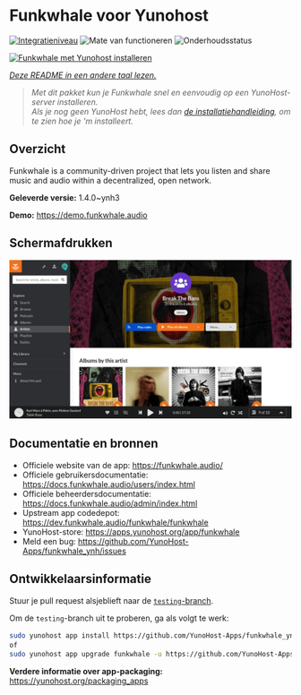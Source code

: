 <!--
NB: Deze README is automatisch gegenereerd door <https://github.com/YunoHost/apps/tree/master/tools/readme_generator>
Hij mag NIET handmatig aangepast worden.
-->

# Funkwhale voor Yunohost

[![Integratieniveau](https://dash.yunohost.org/integration/funkwhale.svg)](https://ci-apps.yunohost.org/ci/apps/funkwhale/) ![Mate van functioneren](https://ci-apps.yunohost.org/ci/badges/funkwhale.status.svg) ![Onderhoudsstatus](https://ci-apps.yunohost.org/ci/badges/funkwhale.maintain.svg)

[![Funkwhale met Yunohost installeren](https://install-app.yunohost.org/install-with-yunohost.svg)](https://install-app.yunohost.org/?app=funkwhale)

*[Deze README in een andere taal lezen.](./ALL_README.md)*

> *Met dit pakket kun je Funkwhale snel en eenvoudig op een YunoHost-server installeren.*  
> *Als je nog geen YunoHost hebt, lees dan [de installatiehandleiding](https://yunohost.org/install), om te zien hoe je 'm installeert.*

## Overzicht

Funkwhale is a community-driven project that lets you listen and share music and audio within a decentralized, open network. 

**Geleverde versie:** 1.4.0~ynh3

**Demo:** <https://demo.funkwhale.audio>

## Schermafdrukken

![Schermafdrukken van Funkwhale](./doc/screenshots/screenshot1.png)

## Documentatie en bronnen

- Officiele website van de app: <https://funkwhale.audio/>
- Officiele gebruikersdocumentatie: <https://docs.funkwhale.audio/users/index.html>
- Officiele beheerdersdocumentatie: <https://docs.funkwhale.audio/admin/index.html>
- Upstream app codedepot: <https://dev.funkwhale.audio/funkwhale/funkwhale>
- YunoHost-store: <https://apps.yunohost.org/app/funkwhale>
- Meld een bug: <https://github.com/YunoHost-Apps/funkwhale_ynh/issues>

## Ontwikkelaarsinformatie

Stuur je pull request alsjeblieft naar de [`testing`-branch](https://github.com/YunoHost-Apps/funkwhale_ynh/tree/testing).

Om de `testing`-branch uit te proberen, ga als volgt te werk:

```bash
sudo yunohost app install https://github.com/YunoHost-Apps/funkwhale_ynh/tree/testing --debug
of
sudo yunohost app upgrade funkwhale -u https://github.com/YunoHost-Apps/funkwhale_ynh/tree/testing --debug
```

**Verdere informatie over app-packaging:** <https://yunohost.org/packaging_apps>
